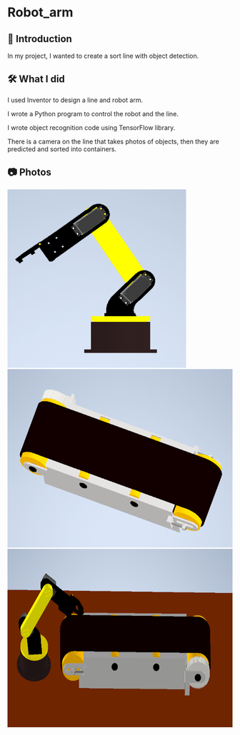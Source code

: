 # Robot_arm

## 🚀 Introduction
In my project, I wanted to create a sort line with object detection.
## 🛠️ What I did
I used Inventor to design a line and robot arm.

I wrote a Python program to control the robot and the line.

I wrote object recognition code using TensorFlow library.

There is a camera on the line that takes photos of objects, then they are predicted and sorted into containers.

## 📷 Photos

<img src="photo/robot1.png" alt="zdjęcie rozwiązane" width="400" height="400">
<img src="photo/tasma1.png" alt="zdjęcie rozwiązane" width="600" height="400">
<img src="photo/rob-tas1.png" alt="zdjęcie rozwiązane" width="600" height="400">

